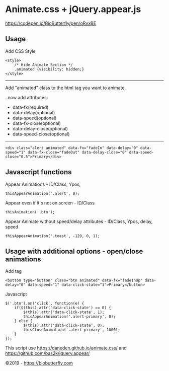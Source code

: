 # Animate.css + jQuery.appear.js

https://codepen.io/BioButterfly/pen/oRvxBE

## Usage

Add CSS Style

	<style>
		/* Hide Animate Section */
		.animated {visibility: hidden;}
	</style>

- - - -

Add "animated" class to the html tag you want to animate.

..now add attributes: 
* data-fx(required)
* data-delay(optional)
* data-speed(optional)
* data-fx-close(optional)
* data-delay-close(optional)
* data-speed-close(optional)

- - - -

	<div class="alert animated" data-fx="fadeIn" data-delay="0" data-speed="1" data-fx-close="fadeOut" data-delay-close="0" data-speed-close="0.5">Primary</div>


## Javascript functions

Appear Animations - ID/Class, Ypos,

	thisAppearAnimation('.alert', 0);


Appear even if it's not on screen - ID/Class

	thisAnimation('.btn');


Appear Animate without speed/delay attributes - ID/Class, Ypos, delay, speed

	thisAppearAnimation('.toast', -129, 0, 1);
    

## Usage with additional options - open/close animations

Add tag

	<button type="button" class="btn animated" data-fx="fadeInUp" data-delay="0" data-speed="1" data-click-state="1">Primary</button>

Javascript

	$('.btn').on('click', function(e) {
		if($(this).attr('data-click-state') == 0) {
		    $(this).attr('data-click-state', 1);
		    thisAppearAnimation('.alert-primary', 0);
		} else {
		    $(this).attr('data-click-state', 0);
		    thisCloseAnimation('.alert-primary', 1000);
		}
	});

This script use https://daneden.github.io/animate.css/ and https://github.com/bas2k/jquery.appear/

&copy;2019 - https://biobutterfly.com
